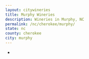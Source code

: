 ```yaml
---
layout: citywineries
title: Murphy Wineries
description: Wineries in Murphy, NC
permalink: /nc/cherokee/murphy/
state: nc
county: cherokee
city: murphy
---
```

-
